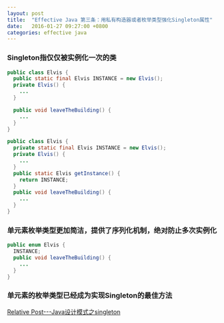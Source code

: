 ```yaml
---
layout: post
title:  "Effective Java 第三条：用私有构造器或者枚举类型强化Singleton属性"
date:   2016-01-27 09:27:00 +0800
categories: effective java
---
```

### Singleton指仅仅被实例化一次的类

~~~java
public class Elvis {
  public static final Elvis INSTANCE = new Elvis();
  private Elvis() {
    ...
  }

  public void leaveTheBuilding() {
    ...
  }
}
~~~

~~~java
public class Elvis {
  private static final Elvis INSTANCE = new Elvis();
  private Elvis() {
    ...
  }
  public static Elvis getInstance() {
    return INSTANCE;
  }
  public void leaveTheBuilding() {
    ...
  }
}
~~~

### 单元素枚举类型更加简洁，提供了序列化机制，绝对防止多次实例化

~~~java
public enum Elvis {
  INSTANCE;
  public void leaveTheBuilding() {
    ...
  }
}
~~~

### 单元素的枚举类型已经成为实现Singleton的最佳方法

[Relative Post---Java设计模式之singleton](http://linxiaobai.github.io/2015/01/21/java%E8%AE%BE%E8%AE%A1%E6%A8%A1%E5%BC%8F%E4%B9%8Bsingleton/)
